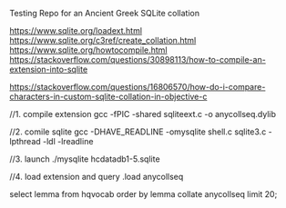 Testing Repo for an Ancient Greek SQLite collation

https://www.sqlite.org/loadext.html
https://www.sqlite.org/c3ref/create_collation.html
https://www.sqlite.org/howtocompile.html
https://stackoverflow.com/questions/30898113/how-to-compile-an-extension-into-sqlite

https://stackoverflow.com/questions/16806570/how-do-i-compare-characters-in-custom-sqlite-collation-in-objective-c

//1. compile extension
gcc -fPIC -shared sqliteext.c -o anycollseq.dylib
 
//2. comile sqlite
gcc -DHAVE_READLINE -omysqlite shell.c sqlite3.c -lpthread -ldl -lreadline
 
//3. launch
./mysqlite hcdatadb1-5.sqlite

//4. load extension and query
.load anycollseq

select lemma from hqvocab order by lemma collate anycollseq limit 20;

